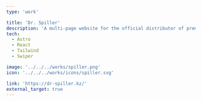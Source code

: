 ```yaml
---
type: 'work'

title: 'Dr. Spiller'
description: 'A multi-page website for the official distributor of premium German cosmetics Dr. Spiller in Kazakhstan and Kyrgyzstan.'
tech:
  - Astro
  - React
  - Tailwind
  - Swiper

image: '../../../works/spiller.png'
icon: '../../../works/icons/spiller.svg'

link: 'https://dr-spiller.kz/'
external_target: true
---
```

